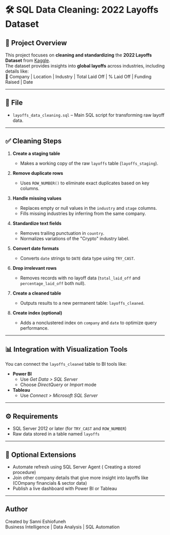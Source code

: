 # 🛠️ SQL Data Cleaning: 2022 Layoffs Dataset  

## 📌 Project Overview  
This project focuses on **cleaning and standardizing** the **2022 Layoffs Dataset** from [Kaggle](https://www.kaggle.com/datasets/swaptr/layoffs-2022).  
The dataset provides insights into **global layoffs** across industries, including details like:  
📌 Company | Location | Industry | Total Laid Off | % Laid Off | Funding Raised | Date  

---

## 📂 File

- `layoffs_data_cleaning.sql` – Main SQL script for transforming raw layoff data.

---

## ✅ Cleaning Steps

1. **Create a staging table**  
   - Makes a working copy of the raw `layoffs` table (`layoffs_staging`).

2. **Remove duplicate rows**  
   - Uses `ROW_NUMBER()` to eliminate exact duplicates based on key columns.

3. **Handle missing values**  
   - Replaces empty or null values in the `industry` and `stage` columns.
   - Fills missing industries by inferring from the same company.

4. **Standardize text fields**  
   - Removes trailing punctuation in `country`.
   - Normalizes variations of the "Crypto" industry label.

5. **Convert date formats**  
   - Converts `date` strings to `DATE` data type using `TRY_CAST`.

6. **Drop irrelevant rows**  
   - Removes records with no layoff data (`total_laid_off` and `percentage_laid_off` both null).

7. **Create a cleaned table**  
   - Outputs results to a new permanent table: `layoffs_cleaned`.

8. **Create index (optional)**  
   - Adds a nonclustered index on `company` and `date` to optimize query performance.

---

## 📊 Integration with Visualization Tools

You can connect the `layoffs_cleaned` table to BI tools like:

- **Power BI**
  - Use *Get Data > SQL Server*
  - Choose *DirectQuery* or *Import* mode
- **Tableau**
  - Use *Connect > Microsoft SQL Server*

---

## ⚙ Requirements

- SQL Server 2012 or later (for `TRY_CAST` and `ROW_NUMBER`)
- Raw data stored in a table named `layoffs`

---

## 🔁 Optional Extensions

- Automate refresh using SQL Server Agent ( Creating a stored procedure) 
- Join other company details that give more insight into layoffs like (COmpany financials & sector data)
- Publish a live dashboard with Power BI or Tableau

---

## Author

Created by Sanni Eshiofuneh   
Business Intelligence | Data Analysis | SQL Automation




